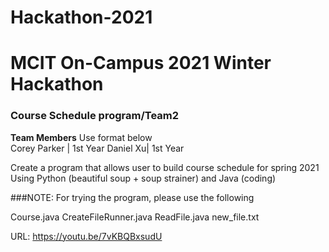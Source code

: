 # Hackathon-2021

# MCIT On-Campus 2021 Winter Hackathon  
### Course Schedule program/Team2

**Team Members**  Use format below  
Corey Parker | 1st Year
Daniel Xu| 1st Year

Create a program that allows user to build course schedule for spring 2021
Using Python (beautiful soup + soup strainer) and Java (coding) 


###NOTE: 
For trying the program, please use the following


Course.java
CreateFileRunner.java
ReadFile.java
new_file.txt

URL: https://youtu.be/7vKBQBxsudU
